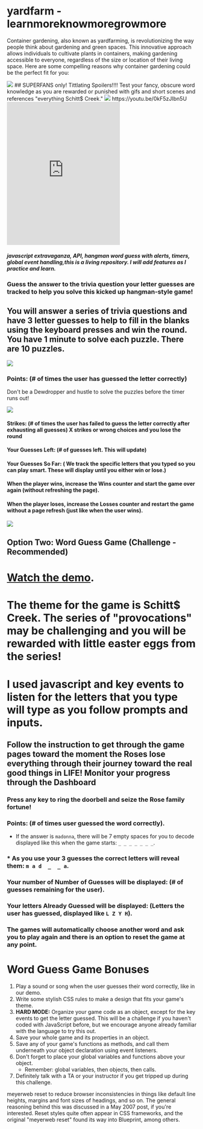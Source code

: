 # yardfarm - learnmoreknowmoregrowmore

Container gardening, also known as yardfarming, is revolutionizing the way people think about gardening and green spaces. This innovative approach allows individuals to cultivate plants in containers, making gardening accessible to everyone, regardless of the size or location of their living space. Here are some compelling reasons why container gardening could be the perfect fit for you:


<img src=assets\images\motel.PNG>
## SUPERFANS only! Tittlating Spoilers!!!! Test your fancy, obscure word knowledge as you are rewarded or punished with gifs and short scenes and references "everything Schitt$ Creek."

<img src=assets\images\lobby.jpg>
https://youtu.be/0kF5zJIbn5U


<iframe src="https://open.spotify.com/embed/album/1PdZt4tcOrXe8TYx8XotDx" width="300" height="380" frameborder="0" allowtransparency="true" allow="encrypted-media"></iframe>

##### javascript extravaganza, API, hangman word guess with alerts, timers, global event handling,this is a living repository.  I will add features as I practice and learn.
<!-- 
 Helpful https://developers.google.com/web/updates/2020/10/devtools?utm_source=devtools#css-grid -->
 ### Guess the answer to the trivia question your letter guesses are tracked to help you solve this kicked up hangman-style game!

 ##  You will answer a series of trivia questions and have 3 letter guesses to help to fill in the blanks using the keyboard presses and win the round. You have 1 minute to solve each puzzle.  There are 10 puzzles.

 <img src=assets\images\kidsRoom.jpg>  

### Points: (# of times the user has guessed the letter correctly)
Don't be a Dewdropper and hustle to solve the puzzles before the timer runs out!


<img src=assets\images\bobsGarage.jpg>

#### Strikes: (# of times the user has failed to guess the letter correctly after exhausting all guesses) X strikes or wrong choices and you lose the round

#### Your Guesses Left: (# of guesses left. This will update)

#### Your Guesses So Far: ( We track the specific letters that you typed so you can play smart. These will display until you either win or lose.)

#### When the player wins, increase the Wins counter and start the game over again (without refreshing the page).

#### When the player loses, increase the Losses counter and restart the game without a page refresh (just like when the user wins).

<img src=assets\images\schittHome.jpg>

## Option Two: Word Guess Game (Challenge - Recommended)

# [Watch the demo](https://youtu.be/W-IJcC4tYFI).

# The theme for the game is Schitt$ Creek. The series of "provocations" may be challenging and you will be rewarded with little easter eggs from the series! 

# I used javascript and key events to listen for the letters that you type will type as you follow prompts and inputs.

## Follow the instruction to get through the game pages toward the moment the Roses lose everything through their journey toward the real good things in LIFE!  Monitor your progress through the Dashboard

### Press any key to ring the doorbell and seize the Rose family fortune!

### Points: (# of times user guessed the word correctly).

   * If the answer is `madonna`, there will be 7 empty spaces for you to decode displayed like this when the game starts: `_ _ _ _ _ _ _`.
### * As you use your 3 guesses the correct letters will reveal them: `m a d  _  _ a`.

### Your number of Number of Guesses  will be displayed: (# of guesses remaining for the user).

### Your letters Already Guessed will be displayed: (Letters the user has guessed, displayed like `L Z Y H`).

### The games will automatically choose another word and ask you to play again and there is an option to reset the game at any point.

# Word Guess Game Bonuses

1. Play a sound or song when the user guesses their word correctly, like in our demo.
2. Write some stylish CSS rules to make a design that fits your game's theme.
3. **HARD MODE:** Organize your game code as an object, except for the key events to get the letter guessed. This will be a challenge if you haven't coded with JavaScript before, but we encourage anyone already familiar with the language to try this out.
4. Save your whole game and its properties in an object.
5. Save any of your game's functions as methods, and call them underneath your object declaration using event listeners.
6. Don't forget to place your global variables and functions above your object.
   * Remember: global variables, then objects, then calls.
7. Definitely talk with a TA or your instructor if you get tripped up during this challenge.

meyerweb reset to reduce browser inconsistencies in things like default line heights, margins and font sizes of headings, and so on. The general reasoning behind this was discussed in a May 2007 post, if you're interested. Reset styles quite often appear in CSS frameworks, and the original "meyerweb reset" found its way into Blueprint, among others.
